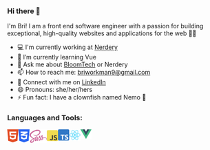 ### Hi there 👋

I'm Bri! I am a front end software engineer with a passion for building exceptional, high-quality websites and applications for the web 👩‍💻

- 💻  I'm currently working at [Nerdery](https://www.nerdery.com/)
- 🌳  I’m currently learning Vue
- 💬  Ask me about [BloomTech](https://www.bloomtech.com/) or Nerdery
- 📫  How to reach me: briworkman9@gmail.com
- 💼  Connect with me on [LinkedIn](https://www.linkedin.com/in/brianna-m-workman/)
- 😄  Pronouns: she/her/hers
- ⚡  Fun fact: I have a clownfish named Nemo 🐠

### Languages and Tools:

<a href="https://www.w3.org/html/" target="_blank"><img align="left" alt="HTML5" width="26px" src="https://raw.githubusercontent.com/briworkman/briworkman/master/icons/html5.svg?raw=true" /></a>
<a href="https://www.w3schools.com/css/" target="_blank"><img align="left" alt="CSS3" width="26px" src="https://raw.githubusercontent.com/briworkman/briworkman/master/icons/css3.svg?raw=true" /></a>
<a href="https://sass-lang.com/" target="_blank"> <img align="left" alt="Sass" width="40.44px" src="https://raw.githubusercontent.com/briworkman/briworkman/master/icons/sass.svg?raw=true"/> </a>
<a href="https://www.javascript.com/" target="_blank"> <img align="left" alt="JavaScript" width="26px" src="https://raw.githubusercontent.com/briworkman/briworkman/master/icons/javascript.svg?raw=true"/> </a>
<a href="https://www.typescriptlang.org/" target="_blank"> <img align="left" alt="TypeScript" width="26px" src="https://raw.githubusercontent.com/briworkman/briworkman/master/icons/typescript.svg?raw=true"/> </a>
<a href="https://reactjs.org/" target="_blank"> <img align="left" alt="React" width="26px" src="https://raw.githubusercontent.com/briworkman/briworkman/master/icons/react.svg?raw=true"/> </a>
<a href="https://vuejs.org/" target="_blank"> <img align="left" alt="Vue" width="26px" src="https://raw.githubusercontent.com/briworkman/briworkman/master/icons/vue.svg?raw=true"/> </a>
